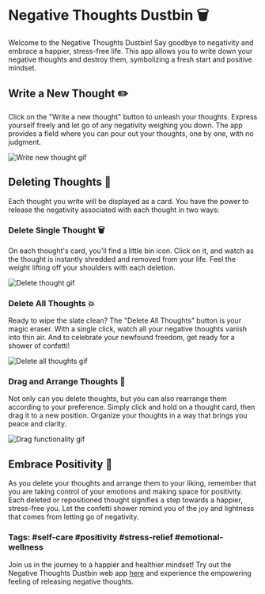 # Negative Thoughts Dustbin 🗑️

Welcome to the Negative Thoughts Dustbin! Say goodbye to negativity and embrace a happier, stress-free life. This app allows you to write down your negative thoughts and destroy them, symbolizing a fresh start and positive mindset.

## Write a New Thought ✏️

Click on the "Write a new thought" button to unleash your thoughts. Express yourself freely and let go of any negativity weighing you down. The app provides a field where you can pour out your thoughts, one by one, with no judgment.

![Write new thought gif](https://i.imgur.com/dM3jL6C.gif)

## Deleting Thoughts 🚮

Each thought you write will be displayed as a card. You have the power to release the negativity associated with each thought in two ways:

### Delete Single Thought 🗑️

On each thought's card, you'll find a little bin icon. Click on it, and watch as the thought is instantly shredded and removed from your life. Feel the weight lifting off your shoulders with each deletion.

![Delete thought gif](https://i.imgur.com/HVQHCis.gif)

### Delete All Thoughts 💥

Ready to wipe the slate clean? The "Delete All Thoughts" button is your magic eraser. With a single click, watch all your negative thoughts vanish into thin air. And to celebrate your newfound freedom, get ready for a shower of confetti!

![Delete all thoughts gif](https://i.imgur.com/wsVWHpC.gif)

### Drag and Arrange Thoughts 🌈

Not only can you delete thoughts, but you can also rearrange them according to your preference. Simply click and hold on a thought card, then drag it to a new position. Organize your thoughts in a way that brings you peace and clarity.

![Drag functionality gif](https://i.imgur.com/vIKvJNn.gif)

## Embrace Positivity 🌟

As you delete your thoughts and arrange them to your liking, remember that you are taking control of your emotions and making space for positivity. Each deleted or repositioned thought signifies a step towards a happier, stress-free you. Let the confetti shower remind you of the joy and lightness that comes from letting go of negativity.

### Tags: #self-care #positivity #stress-relief #emotional-wellness

Join us in the journey to a happier and healthier mindset! Try out the Negative Thoughts Dustbin web app [here](https://chessmadridista.github.io/negative-thoughts-dustbin/) and experience the empowering feeling of releasing negative thoughts.
